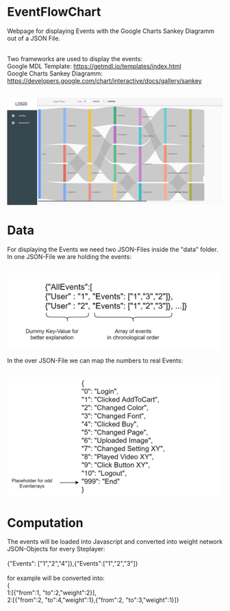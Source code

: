 # EventFlowChart
Webpage for displaying Events with the Google Charts Sankey Diagramm out of a JSON File.

</br>Two frameworks are used to display the events:
</br>Google MDL Template: https://getmdl.io/templates/index.html
</br>Google Charts Sankey Diagramm: https://developers.google.com/chart/interactive/docs/gallery/sankey

</br><img src="./images/Example.png" width="800" height=auto />


# Data

For displaying the Events we need two JSON-Files inside the "data" folder.
</br>In one JSON-File we are holding the events:

</br><img src="./images/EventJsonExample.PNG" width="500" height=auto />

In the over JSON-File we can map the numbers to real Events:

</br><img src="./images/MapJsonExample.PNG" width="500" height=auto />

# Computation

The events will be loaded into Javascript and converted into weight network JSON-Objects for every Steplayer:
</br></br>
{"Events": ["1","2","4"]},{"Events":["1","2","3"]} 
</br></br>
for example will be converted into:</br>
{
</br> 1:[{"from":1, "to":2,"weight":2}],
</br> 2:[{"from":2, "to":4,"weight":1},{"from":2, "to":3,"weight":1}]}
